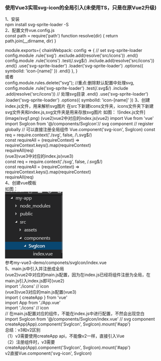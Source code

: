 ### 使用Vue3实现svg-icon的全局引入(未使用TS，只是在原Vue2升级)   
1、安装   
npm install svg-sprite-loader -S   
2、配置文件vue.config.js   
const path = require('path')
function resolve(dir) {
  return path.join(__dirname, dir)
}

module.exports={
  chainWebpack: config => {
    // set svg-sprite-loader
    config.module
      .rule('svg')
      .exclude.add(resolve('src/icons'))
      .end()
    config.module
      .rule('icons')
      .test(/\.svg$/)
      .include.add(resolve('src/icons'))
      .end()
      .use('svg-sprite-loader')
      .loader('svg-sprite-loader')
      .options({
        symbolId: 'icon-[name]'
      })
      .end()
  },
}   
或者   
config.module.rules.delete("svg"); //重点:删除默认配置中处理svg,
		config.module
		    .rule('svg-sprite-loader')
		    .test(/\.svg$/)
		    .include
		    .add(resolve('src/icons')) // 处理svg目录
		    .end()
		    .use('svg-sprite-loader')
		    .loader('svg-sprite-loader')
		    .options({
		        symbolId: 'icon-[name]'
		    })   
3、创建index.js文件，用来解析svg图片   
在src下新建icons文件夹，icons文件夹下新建svg文件夹和index.js,svg文件夹是用来存放svg图片   
如图：   
![index.js文件](image/svg1.png)    
(vue2)vue2中对应的index.js(vue2)   
import Vue from 'vue'    
import SvgIcon from '@/components/SvgIcon'// svg component   
// register globally   
// 可以直接注册全局组件   
Vue.component('svg-icon', SvgIcon)   
const req = require.context('./svg', false, /\.svg$/)   
const requireAll = (requireContext) => requireContext.keys().map(requireContext)   
requireAll(req)   
(vue3)vue3中对应的index.js(vue3)  
const req = require.context('./svg', false, /\.svg$/)   
const requireAll = (requireContext) => requireContext.keys().map(requireContext)   
requireAll(req)   
4、创建vue模板   
如图：    
![component下](image/svg2.png)   
参考my-vue3-demo/componets/svgIcon/index.vue   
5、main.js中引入并注册成全局   
(vue2)vue2中对应的main.js配置，因为在index.js已经将组件注册为全局，在main.js引入index.js即可(vue2)   
import './icons' // icon   
(vue3)vue3对应的main.js配置(vue3)   
import { createApp } from 'vue'   
import App from './App.vue'   
import './icons' // icon   
// 在main.js配置对应的组件，不能在index.js中进行配置，不然会出现空白   
import SvgIcon from '@/components/SvgIcon/index.vue' // svg component   
createApp(App).component('SvgIcon', SvgIcon).mount('#app')   
总结：v3和v2区别   
（1）v3需要使用createApp api，不能像v2一样，直接引入Vue   
（2）注册组件时，v3需要   
createApp(App).component('SvgIcon', SvgIcon).mount('#app')   
v2直接Vue.component('svg-icon', SvgIcon)   








